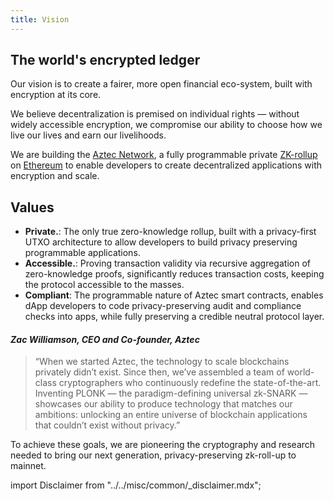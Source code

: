 ```yaml
---
title: Vision
---
```


## The world's encrypted ledger

Our vision is to create a fairer, more open financial eco-system, built with encryption at its core.

We believe decentralization is premised on individual rights — without widely accessible encryption, we compromise our ability to choose how we live our lives and earn our livelihoods.

We are building the [Aztec Network](https://aztec.network/), a fully programmable private [ZK-rollup](https://ethereum.org/en/developers/docs/scaling/zk-rollups/) on [Ethereum](https://ethereum.org/) to enable developers to create decentralized applications with encryption and scale.

## Values

- **Private.**: The only true zero-knowledge rollup, built with a privacy-first UTXO architecture to allow developers to build privacy preserving programmable applications.
- **Accessible.**: Proving transaction validity via recursive aggregation of zero-knowledge proofs, significantly reduces transaction costs, keeping the protocol accessible to the masses.
- **Compliant**: The programmable nature of Aztec smart contracts, enables dApp developers to code privacy-preserving audit and compliance checks into apps, while fully preserving a credible neutral protocol layer.

#### _Zac Williamson, CEO and Co-founder, Aztec_

> “When we started Aztec, the technology to scale blockchains privately didn’t exist. Since then, we’ve assembled a team of world-class cryptographers who continuously redefine the state-of-the-art. Inventing PLONK — the paradigm-defining universal zk-SNARK — showcases our ability to produce technology that matches our ambitions: unlocking an entire universe of blockchain applications that couldn’t exist without privacy.”

To achieve these goals, we are pioneering the cryptography and research needed to bring our next generation, privacy-preserving zk-roll-up to mainnet.

import Disclaimer from "../../misc/common/\_disclaimer.mdx";
<Disclaimer/>
